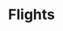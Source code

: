 ---
layout: flights
id: flights
nav: true
nav-order: 2
title: Flights
intro: Qantas’ Singapore hub is your springboard for all Asia travel. With Qantas, you can book your four-day stopover in Singapore before heading off on your Asia adventure, allowing you to get more out of your holiday. Simply head to the Qantas site where you can enter each leg of your chosen journey, choosing from 15 onward destinations from Singapore. On board, you can expect the exceptional standard of service Qantas is known for, letting you start your adventure in comfort.

banner:
  title: Flights
  title-sub: Book your stopover in Singapore with Qantas

features:
  - id: frequent-flights
    title: Daily Flights
    description: Take off with Qantas, with daily flights on the award-winning A380 from London Heathrow to Singapore. Enjoy your stopover in Singapore, then conveniently connect on to much of South East Asia with Qantas’ airline partners, or continue on to one of four cities in Australia. On the Qantas A380 you can choose from one of four comfortable cabins designed with passenger comfort at the core; Economy, Premium Economy, Business or First.
    link: https://ad.doubleclick.net/ddm/clk/444496833;247723974;z
  - id: all-included
    title: All Included
    description: Complimentary and generous checked baggage allowances allow you to pack more for your trip, or even take more home after a shopping spree in Singapore. On demand in-flight entertainment in every seat features the latest movies and full TV boxsets, and the freshest seasonal flavours are there to be savoured, with Neil Perry inspired menus in Premium cabins. Self-serve snack bars throughout Economy, Premium Economy and Business mean you can also help yourself throughout the flight.
    link: https://ad.doubleclick.net/ddm/clk/444496833;247723974;z
  - id: singapore-changi-airport
    title: Singapore Changi Airport
    description: Land at award-winning Changi Airport – the ‘world’s best’, no less – and enjoy a truly dazzling array of attractions. The most iconic and beguiling has to be the vast Forest Valley, featuring the largest indoor waterfall and verdant architecture that truly deserves the phrase breathtaking.
    link: https://ad.doubleclick.net/ddm/clk/444496833;247723974;z
---